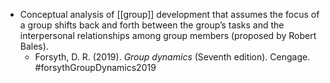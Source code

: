 - Conceptual analysis of [[group]] development that assumes the focus of a group shifts back and forth between the group’s tasks and the interpersonal relationships among group members (proposed by Robert Bales).
	- Forsyth, D. R. (2019). _Group dynamics_ (Seventh edition). Cengage. #forsythGroupDynamics2019
